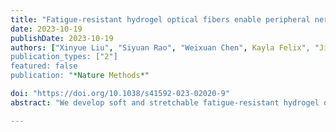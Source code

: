 ```yaml
---
title: "Fatigue-resistant hydrogel optical fibers enable peripheral nerve optogenetics during locomotion"
date: 2023-10-19
publishDate: 2023-10-19
authors: ["Xinyue Liu", "Siyuan Rao", "Weixuan Chen", Kayla Felix", "Jiahua Ni", "Atharva Sahasrabudhe","Shaoting Lin","Qianbin Wang","Yuanyuan Liu", "Zhigang He","Jingyi Xu","Eunji Hong","Todd Yau","Polina Anikeeva","Xuanhe Zhao"]
publication_types: ["2"]
featured: false
publication: "*Nature Methods*"

doi: "https://doi.org/10.1038/s41592-023-02020-9"
abstract: "We develop soft and stretchable fatigue-resistant hydrogel optical fibers that enable optogenetic modulation of peripheral nerves in naturally behaving animals during persistent locomotion. The formation of polymeric nanocrystalline domains within the hydrogels yields fibers with low optical losses of 1.07 dB cm−1, Young’s modulus of 1.6 MPa, stretchability of 200% and fatigue strength of 1.4 MPa against 30,000 stretch cycles. The hydrogel fibers permitted light delivery to the sciatic nerve, optogenetically activating hindlimb muscles in Thy1::ChR2 mice during 6-week voluntary wheel running assays while experiencing repeated deformation. The fibers additionally enabled optical inhibition of pain hypersensitivity in an inflammatory model in TRPV1::NpHR mice over an 8-week period. Our hydrogel fibers offer a motion-adaptable and robust solution to peripheral nerve optogenetics, facilitating the investigation of somatosensation."

---
```


